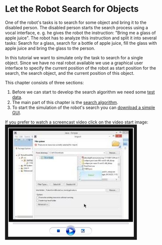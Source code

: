 
# Let the Robot Search for Objects
One of the robot's tasks is to search for some object and bring it to the disabled person. The disabled person starts the search process using a vocal interface, e. g. he gives the robot the instruction: "Bring me a glass of apple juice". The robot has to analyze this instruction and split it into several tasks: Search for a glass, search for a bottle of apple juice, fill the glass with apple juice and bring the glass to the person.

In this tutorial we want to simulate only the task to search for a single object. Since we have no real robot available we use a graphical user interface to specify the current position of the robot as start position for the search, the search object, and the current position of this object.

This chapter consists of three sections:
1. Before we can start to develop the search algorithm we need some [test data](fill_database_with_test_data.md).
2. The main part of this chapter is the [search algorithm](create_the_search_method.md).
3. To start the simulation of the robot's search you can [download a simple GUI](download_a_simple_gui.md).

If you prefer to watch a screencast video click on the video start image:
<a href="RWM-Search.mp4
" target="_blank"><img src="RWM-Search.jpg"
alt="Eclipse Video" width="416" height="359" border="10" /></a>